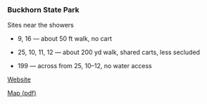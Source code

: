 ### Buckhorn State Park

Sites near the showers

- 9, 16 &mdash; about 50 ft walk, no cart

- 25, 10, 11, 12 &mdash; about 200 yd walk, shared carts, less secluded

- 199 &mdash; across from 25, 10&ndash;12, no water access

[Website](http://dnr.wi.gov/topic/parks/name/buckhorn/)

[Map (pdf)](http://dnr.wi.gov/topic/parks/name/buckhorn/pdfs/buckhornmap.pdf)
